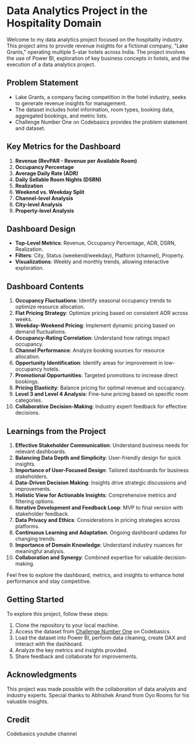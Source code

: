 # Data Analytics Project in the Hospitality Domain

Welcome to my data analytics project focused on the hospitality industry. This project aims to provide revenue insights for a fictional company, "Lake Grants," operating multiple 5-star hotels across India. The project involves the use of Power BI, exploration of key business concepts in hotels, and the execution of a data analytics project.

## Problem Statement

- Lake Grants, a company facing competition in the hotel industry, seeks to generate revenue insights for management.
- The dataset includes hotel information, room types, booking data, aggregated bookings, and metric lists.
- Challenge Number One on Codebasics provides the problem statement and dataset.

## Key Metrics for the Dashboard

1. **Revenue (RevPAR - Revenue per Available Room)**
2. **Occupancy Percentage**
3. **Average Daily Rate (ADR)**
4. **Daily Sellable Room Nights (DSRN)**
5. **Realization**
6. **Weekend vs. Weekday Split**
7. **Channel-level Analysis**
8. **City-level Analysis**
9. **Property-level Analysis**

## Dashboard Design

- **Top-Level Metrics**: Revenue, Occupancy Percentage, ADR, DSRN, Realization.
- **Filters**: City, Status (weekend/weekday), Platform (channel), Property.
- **Visualizations**: Weekly and monthly trends, allowing interactive exploration.

## Dashboard Contents

1. **Occupancy Fluctuations**: Identify seasonal occupancy trends to optimize resource allocation.
2. **Flat Pricing Strategy**: Optimize pricing based on consistent ADR across weeks.
3. **Weekday-Weekend Pricing**: Implement dynamic pricing based on demand fluctuations.
4. **Occupancy-Rating Correlation**: Understand how ratings impact occupancy.
5. **Channel Performance**: Analyze booking sources for resource allocation.
6. **Opportunity Identification**: Identify areas for improvement in low-occupancy hotels.
7. **Promotional Opportunities**: Targeted promotions to increase direct bookings.
8. **Pricing Elasticity**: Balance pricing for optimal revenue and occupancy.
9. **Level 3 and Level 4 Analysis**: Fine-tune pricing based on specific room categories.
10. **Collaborative Decision-Making**: Industry expert feedback for effective decisions.

## Learnings from the Project

1. **Effective Stakeholder Communication**: Understand business needs for relevant dashboards.
2. **Balancing Data Depth and Simplicity**: User-friendly design for quick insights.
3. **Importance of User-Focused Design**: Tailored dashboards for business stakeholders.
4. **Data-Driven Decision Making**: Insights drive strategic discussions and improvements.
5. **Holistic View for Actionable Insights**: Comprehensive metrics and filtering options.
6. **Iterative Development and Feedback Loop**: MVP to final version with stakeholder feedback.
7. **Data Privacy and Ethics**: Considerations in pricing strategies across platforms.
8. **Continuous Learning and Adaptation**: Ongoing dashboard updates for changing trends.
9. **Importance of Domain Knowledge**: Understand industry nuances for meaningful analysis.
10. **Collaboration and Synergy**: Combined expertise for valuable decision-making.

Feel free to explore the dashboard, metrics, and insights to enhance hotel performance and stay competitive.

## Getting Started

To explore this project, follow these steps:

1. Clone the repository to your local machine.
2. Access the dataset from [Challenge Number One](https://codebasics.io/) on Codebasics.
3. Load the dataset into Power BI, perform data cleaning, create DAX and interact with the dashboard.
4. Analyze the key metrics and insights provided.
5. Share feedback and collaborate for improvements.

## Acknowledgments

This project was made possible with the collaboration of data analysts and industry experts. Special thanks to Abhishek Anand from Oyo Rooms for his valuable insights.

## Credit
Codebasics youtube channel


